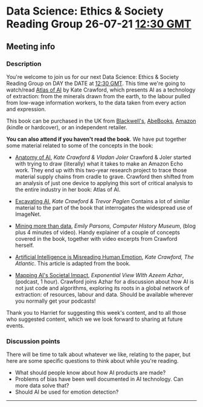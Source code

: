# Data Science: Ethics & Society Reading Group 26-07-21 [12:30 GMT](https://www.timeanddate.com/worldclock/fixedtime.html?iso=20210726T1230&p1=136&am=45)

## Meeting info

### Description

You're welcome to join us for our next Data Science: Ethics & Society Reading Group on DAY the DATE at [12:30 GMT](https://www.timeanddate.com/worldclock/fixedtime.html?iso=20210726T1230&p1=136&am=45). This time we're going to watch/read [Atlas of AI](https://yalebooks.yale.edu/book/9780300209570/atlas-ai) by Kate Crawford, which presents AI as a technology of extraction: from the minerals drawn from the earth, to the labour pulled from low-wage information workers, to the data taken from every action and expression.

This book can be purchased in the UK from [Blackwell's](https://blackwells.co.uk/bookshop/product/Atlas-of-AI-by-Kate-Crawford-author/9780300209570), [AbeBooks](https://www.abebooks.co.uk/9780300209570/Atlas-Power-Politics-Planetary-Costs-0300209576/plp), [Amazon](https://www.amazon.co.uk/Atlas-AI-Kate-Crawford/dp/0300209576/ref=sr_1_1) (kindle or hardcover), or an independent retailer.

**You can also attend if you haven't read the book**. We have put together some material related to some of the concepts in the book:

- [Anatomy of AI](https://anatomyof.ai/), *Kate Crawford & Vladan Joler*
Crawford & Joler started with trying to draw (literally) what it takes to make an Amazon Echo work. They end up with this two-year research project to trace those material supply chains from cradle to grave. Crawford then shifted from an analysis of just one device to applying this sort of critical analysis to the entire industry in her book: Atlas of AI.

- [Excavating AI](https://excavating.ai/), *Kate Crawford & Trevor Paglen*
Contains a lot of similar material to the part of the book that interrogates the widespread use of ImageNet.

- [Mining more than data](https://computerhistory.org/blog/mining-more-than-data/), *Emily Parsons, Computer History Museum*, (blog plus 4 minutes of video). 
Handy explainer of a couple of concepts covered in the book, together with video excerpts from Crawford herself.

- [Artificial Intelligence is Misreading Human Emotion](https://www.theatlantic.com/technology/archive/2021/04/artificial-intelligence-misreading-human-emotion/618696/), *Kate Crawford, The Atlantic*. 
This article is adapted from the book.

- [Mapping AI's Societal Impact](https://hbr.org/podcast/2021/04/mapping-ais-societal-impact), *Exponential View WIth Azeem Azhar*, (podcast, 1 hour). 
Crawford joins Azhar for a discussion about how AI is not just code and algorithms, exploring its roots in a global network of extraction: of resources, labour and data. Should be available wherever you normally get your podcasts!

Thank you to Harriet for suggesting this week's content, and to all those who suggested content, which we we look forward to sharing at future events.

### Discussion points

There will be time to talk about whatever we like, relating to the paper, but here are some specific questions to think about while you're reading.

- What should people know about how AI products are made?
- Problems of bias have been well documented in AI technology. Can more data solve that?
- Should AI be used for emotion detection?

---

<!--

## Meeting notes

### Who came
Number of people:

### What did we think?
Notes here!
Shall we email the author? If so, who'll send the email?

-->

